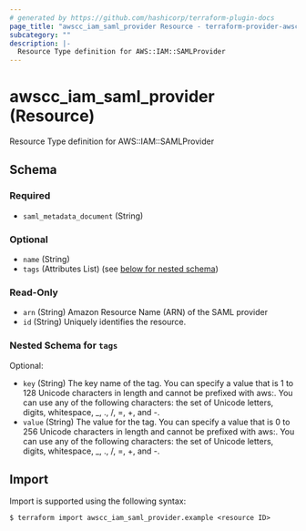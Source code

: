 ```yaml
---
# generated by https://github.com/hashicorp/terraform-plugin-docs
page_title: "awscc_iam_saml_provider Resource - terraform-provider-awscc"
subcategory: ""
description: |-
  Resource Type definition for AWS::IAM::SAMLProvider
---
```


# awscc_iam_saml_provider (Resource)

Resource Type definition for AWS::IAM::SAMLProvider



<!-- schema generated by tfplugindocs -->
## Schema

### Required

- `saml_metadata_document` (String)

### Optional

- `name` (String)
- `tags` (Attributes List) (see [below for nested schema](#nestedatt--tags))

### Read-Only

- `arn` (String) Amazon Resource Name (ARN) of the SAML provider
- `id` (String) Uniquely identifies the resource.

<a id="nestedatt--tags"></a>
### Nested Schema for `tags`

Optional:

- `key` (String) The key name of the tag. You can specify a value that is 1 to 128 Unicode characters in length and cannot be prefixed with aws:. You can use any of the following characters: the set of Unicode letters, digits, whitespace, _, ., /, =, +, and -.
- `value` (String) The value for the tag. You can specify a value that is 0 to 256 Unicode characters in length and cannot be prefixed with aws:. You can use any of the following characters: the set of Unicode letters, digits, whitespace, _, ., /, =, +, and -.

## Import

Import is supported using the following syntax:

```shell
$ terraform import awscc_iam_saml_provider.example <resource ID>
```
